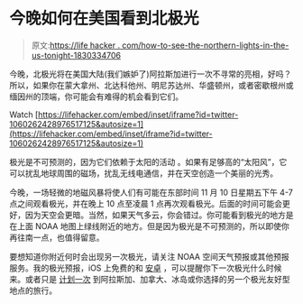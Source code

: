 # 今晚如何在美国看到北极光

> 原文:[https://life hacker . com/how-to-see-the-northern-lights-in-the-us-tonight-1830334706](https://lifehacker.com/how-to-see-the-northern-lights-in-the-us-tonight-1830334706)

今晚，北极光将在美国大陆(我们嫉妒了)阿拉斯加进行一次不寻常的亮相，好吗？所以，如果你在蒙大拿州、北达科他州、明尼苏达州、华盛顿州，或者密歇根州或缅因州的顶端，你可能会有难得的机会看到它们。

Watch [https://lifehacker.com/embed/inset/iframe?id=twitter-1060262428976517125&autosize=1](https://lifehacker.com/embed/inset/iframe?id=twitter-1060262428976517125&autosize=1) 

极光是不可预测的，因为它们依赖于太阳的活动 。如果有足够高的“太阳风”，它可以扰乱地球周围的磁场，扰乱无线电通信，并在天空创造一个美丽的光秀。

今晚，一场轻微的地磁风暴将使人们有可能在东部时间 11 月 10 日星期五下午 4-7 点之间观看极光，并在晚上 10 点至凌晨 1 点再次观看极光。后面的时间可能会更好，因为天空会更暗。当然，如果天气多云，你会错过。你可能看到极光的地方是在上面 NOAA 地图上绿线附近的地方。但是因为极光是不可预测的，所以即使你再往南一点，也值得留意。

要想知道你附近何时会出现另一次极光，请关注 NOAA 空间天气预报或其他预报服务。我的极光预报，iOS 上免费的和 [安卓](https://play.google.com/store/apps/details?id=com.jrustonapps.myauroraforecast&hl=en_US) ，可以提醒你下一次极光什么时候来。或者只是 [计划一次](https://lifehacker.com/how-to-plan-travel-to-see-an-aurora-1819289262) 到阿拉斯加、加拿大、冰岛或你选择的另一个极光友好型地点的旅行。